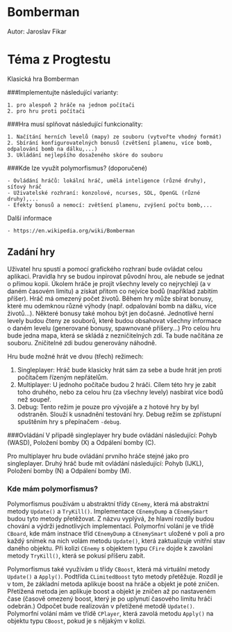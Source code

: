 # Bomberman
Autor: Jaroslav Fikar

# Téma z Progtestu

Klasická hra Bomberman

###Implementujte následující varianty:

    1. pro alespoň 2 hráče na jednom počítači
    2. pro hru proti počítači
###Hra musí splňovat následující funkcionality:

    1. Načítání herních levelů (mapy) ze souboru (vytvořte vhodný formát)
    2. Sbírání konfigurovatelných bonusů (zvětšení plamenu, více bomb, odpalování bomb na dálku,...)
    3. Ukládání nejlepšího dosaženého skóre do souboru
###Kde lze využít polymorfismus? (doporučené)

    - Ovládání hráčů: lokální hráč, umělá inteligence (různé druhy), síťový hráč
    - Uživatelské rozhraní: konzolové, ncurses, SDL, OpenGL (různé druhy),...
    - Efekty bonusů a nemocí: zvětšení plamenu, zvýšení počtu bomb,...
Další informace

    - https://en.wikipedia.org/wiki/Bomberman

## Zadání hry
Uživatel hru spustí a pomocí grafického rozhraní bude ovládat celou aplikaci.
Pravidla hry se budou inpirovat původní hrou, ale nebude se jednat o přímou kopii.
Úkolem hráče je projít všechny levely co nejrychleji (a v daném časovém limitu) a získat přitom co nejvíce bodů (například zabitím příšer). Hráč má omezený počet životů.
Během hry může sbírat bonusy, které mu odemknou různé výhody (např. odpalování bomb na dálku, více životů...). Některé bonusy také mohou být jen dočasné.
Jednotlivé herní levely budou čteny ze souborů, které budou obsahovat všechny informace o daném levelu (generované bonusy, spawnované příšery...) 
Pro celou hru bude jedna mapa, která se skládá z nezničitelných zdí. Ta bude načítána ze souboru. Zničitelné zdi budou generovány náhodně.

Hru bude možné hrát ve dvou (třech) režimech:
   1. Singleplayer: Hráč bude klasicky hrát sám za sebe a bude hrát jen proti počítačem řízeným nepřátelům.
   2. Multiplayer: U jednoho počítače budou 2 hráči. Cílem této hry je zabít toho druhého, nebo za celou hru (za všechny levely) nasbírat více bodů než soupeř.
   3. Debug: Tento režim je pouze pro vývojáře a z hotové hry by byl odstraněn. Slouží k usnadnění testování hry. Debug režim se zpřístupní spuštěním hry s přepínačem `-debug`.



###Ovládání
V případě singleplayer hry bude ovládání následující: Pohyb (WASD), Položení bomby (X) a Odpálení bomby (C).

Pro multiplayer hru bude ovládání prvního hráče stejné jako pro singleplayer. 
Druhý hráč bude mít ovládání následující: Pohyb (IJKL), Položení bomby (N) a Odpálení bomby (M).


### Kde mám polymorfismus?
Polymorfismus používám u abstraktní třídy `CEnemy`, která má abstraktní metody `Update()` a `TryKill()`. Implementace `CEnemyDump` a `CEnemySmart` budou tyto metody přetěžovat. Z názvu vyplývá, že hlavní rozdíly budou chování a výdrži jednotlivých implementací. 
Polymorfní volání je ve třídě `CBoard`, kde mám instnace tříd `CEnemyDump` a `CEnemySmart` uložené v poli a pro každý snímek na nich volám metodu `Update()`, která zaktualizuje vnitřní stav daného objektu. 
Při kolizi `CEnemy` s objektem typu `CFire` dojde k zavolání metody `TryKill()`, která se pokusí příšeru zabít.

Polymorfismus také využívám u třídy `CBoost`, která má virtuální metody `Update()` a `Apply()`. Podtřída `CLimitedBoost` tyto metody přetěžuje.
Rozdíl je v tom, že základní metoda aplikuje boost na hráče a objekt je poté zničen. Přetížená metoda jen aplikuje boost a objekt je zničen až po nastaveném čase (časově omezený boost, který je po uplynutí časového limitu hráči odebrán.) 
Odpočet bude realizován v přetížené metodě `Update()`.
Polymorfní volání mám ve třídě `CPlayer`, která zavolá metodu `Apply()` na objektu typu `CBoost`, pokud je s nějakým v kolizi.
